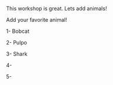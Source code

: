 This workshop is great.  Lets add animals!

Add your favorite animal!


1- Bobcat

2- Pulpo

3- Shark

4- 

5- 
